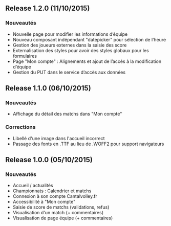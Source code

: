 ## Release 1.2.0 (11/10/2015)
### Nouveautés
 * Nouvelle page pour modifier les informations d’équipe
 * Nouveau composant indépendant "datepicker" pour sélection de l’heure
 * Gestion des joueurs externes dans la saisie des score
 * Externalisation des styles pour avoir des styles globaux pour les formulaires
 * Page "Mon compte" : Alignements et ajout de l’accès à la modification d’équipe
 * Gestion du PUT dans le service d’accès aux données

## Release 1.1.0 (06/10/2015)
### Nouveautés
 * Affichage du détail des matchs dans "Mon compte"
 
### Corrections
 * Libellé d'une image dans l'accueil incorrect
 * Passage des fonts en .TTF au lieu de .WOFF2 pour support navigateurs

## Release 1.0.0 (05/10/2015)
### Nouveautés
 * Accueil / actualités
 * Championnats : Calendrier et matchs
 * Connexion à son compte Cantalvolley.fr
 * Accessibilité à "Mon compte"
 * Saisie de score de matchs (validations, refus)
 * Visualisation d'un match (+ commentaires)
 * Visualisation de page équipe (+ commentaires)